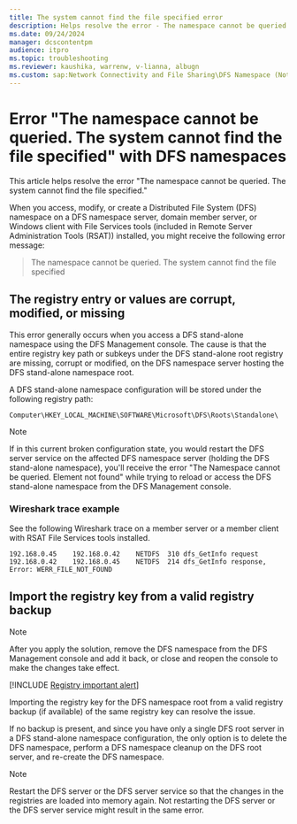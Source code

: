 ```yaml
---
title: The system cannot find the file specified error
description: Helps resolve the error - The namespace cannot be queried. The system cannot find the file specified.
ms.date: 09/24/2024
manager: dcscontentpm
audience: itpro
ms.topic: troubleshooting
ms.reviewer: kaushika, warrenw, v-lianna, albugn
ms.custom: sap:Network Connectivity and File Sharing\DFS Namespace (Not Replication), csstroubleshoot
---
```

# Error "The namespace cannot be queried. The system cannot find the file specified" with DFS namespaces

This article helps resolve the error "The namespace cannot be queried. The system cannot find the file specified."

When you access, modify, or create a Distributed File System (DFS) namespace on a DFS namespace server, domain member server, or Windows client with File Services tools (included in Remote Server Administration Tools (RSAT)) installed, you might receive the following error message: 

> The namespace cannot be queried. The system cannot find the file specified

## The registry entry or values are corrupt, modified, or missing

This error generally occurs when you access a DFS stand-alone namespace using the DFS Management console. The cause is that the entire registry key path or subkeys under the DFS  stand-alone root registry are missing, corrupt or modified, on the DFS namespace server hosting the DFS stand-alone namespace root.

A DFS stand-alone namespace configuration will be stored under the following registry path:

`Computer\HKEY_LOCAL_MACHINE\SOFTWARE\Microsoft\DFS\Roots\Standalone\`

> [!NOTE]
> If in this current broken configuration state, you would restart the DFS server service on the affected DFS namespace server (holding the DFS stand-alone namespace), you'll receive the error "The Namespace cannot be queried. Element not found" while trying to reload or access the DFS stand-alone namespace from the DFS Management console.

### Wireshark trace example

See the following Wireshark trace on a member server or a member client with RSAT File Services tools installed.

```output
192.168.0.45	192.168.0.42	NETDFS	310	dfs_GetInfo request
192.168.0.42	192.168.0.45	NETDFS	214	dfs_GetInfo response, Error: WERR_FILE_NOT_FOUND
```

## Import the registry key from a valid registry backup

> [!NOTE]
> After you apply the solution, remove the DFS namespace from the DFS Management console and add it back, or close and reopen the console to make the changes take effect.

[!INCLUDE [Registry important alert](../../includes/registry-important-alert.md)]

Importing the registry key for the DFS namespace root from a valid registry backup (if available) of the same registry key can resolve the issue.

If no backup is present, and since you have only a single DFS root server in a DFS stand-alone namespace configuration, the only option is to delete the DFS namespace, perform a DFS namespace cleanup on the DFS root server, and re-create the DFS namespace.

> [!NOTE]
> Restart the DFS server or the DFS server service so that the changes in the registries are loaded into memory again. Not restarting the DFS server or the DFS server service might result in the same error.
